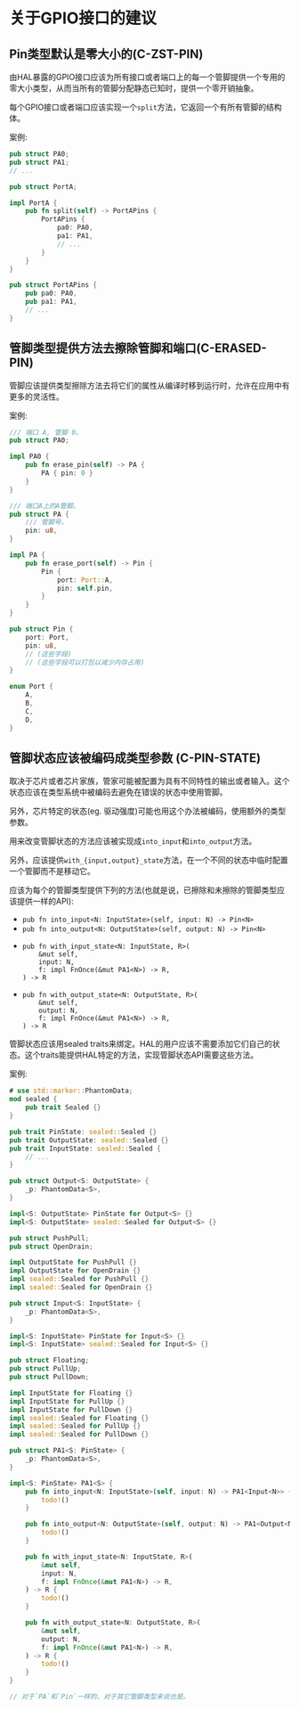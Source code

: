 # 关于GPIO接口的建议

<a id="c-zst-pin"></a>
## Pin类型默认是零大小的(C-ZST-PIN)

由HAL暴露的GPIO接口应该为所有接口或者端口上的每一个管脚提供一个专用的零大小类型，从而当所有的管脚分配静态已知时，提供一个零开销抽象。

每个GPIO接口或者端口应该实现一个`split`方法，它返回一个有所有管脚的结构体。

案例:

```rust
pub struct PA0;
pub struct PA1;
// ...

pub struct PortA;

impl PortA {
    pub fn split(self) -> PortAPins {
        PortAPins {
            pa0: PA0,
            pa1: PA1,
            // ...
        }
    }
}

pub struct PortAPins {
    pub pa0: PA0,
    pub pa1: PA1,
    // ...
}
```

<a id="c-erased-pin"></a>
## 管脚类型提供方法去擦除管脚和端口(C-ERASED-PIN)

管脚应该提供类型擦除方法去将它们的属性从编译时移到运行时，允许在应用中有更多的灵活性。

案例:

```rust
/// 端口 A, 管脚 0。
pub struct PA0;

impl PA0 {
    pub fn erase_pin(self) -> PA {
        PA { pin: 0 }
    }
}

/// 端口A上的A管脚。
pub struct PA {
    /// 管脚号。
    pin: u8,
}

impl PA {
    pub fn erase_port(self) -> Pin {
        Pin {
            port: Port::A,
            pin: self.pin,
        }
    }
}

pub struct Pin {
    port: Port,
    pin: u8,
    // (这些字段)
    // (这些字段可以打包以减少内存占用)
}

enum Port {
    A,
    B,
    C,
    D,
}
```

<a id="c-pin-state"></a>
## 管脚状态应该被编码成类型参数 (C-PIN-STATE)

取决于芯片或者芯片家族，管家可能被配置为具有不同特性的输出或者输入。这个状态应该在类型系统中被编码去避免在错误的状态中使用管脚。

另外，芯片特定的状态(eg. 驱动强度)可能也用这个办法被编码，使用额外的类型参数。

用来改变管脚状态的方法应该被实现成`into_input`和`into_output`方法。

另外，应该提供`with_{input,output}_state`方法，在一个不同的状态中临时配置一个管脚而不是移动它。

应该为每个的管脚类型提供下列的方法(也就是说，已擦除和未擦除的管脚类型应该提供一样的API):

* `pub fn into_input<N: InputState>(self, input: N) -> Pin<N>`
* `pub fn into_output<N: OutputState>(self, output: N) -> Pin<N>`
* ```ignore
  pub fn with_input_state<N: InputState, R>(
      &mut self,
      input: N,
      f: impl FnOnce(&mut PA1<N>) -> R,
  ) -> R
  ```
* ```ignore
  pub fn with_output_state<N: OutputState, R>(
      &mut self,
      output: N,
      f: impl FnOnce(&mut PA1<N>) -> R,
  ) -> R
  ```

管脚状态应该用sealed traits来绑定。HAL的用户应该不需要添加它们自己的状态。这个traits能提供HAL特定的方法，实现管脚状态API需要这些方法。

案例:

```rust
# use std::marker::PhantomData;
mod sealed {
    pub trait Sealed {}
}

pub trait PinState: sealed::Sealed {}
pub trait OutputState: sealed::Sealed {}
pub trait InputState: sealed::Sealed {
    // ...
}

pub struct Output<S: OutputState> {
    _p: PhantomData<S>,
}

impl<S: OutputState> PinState for Output<S> {}
impl<S: OutputState> sealed::Sealed for Output<S> {}

pub struct PushPull;
pub struct OpenDrain;

impl OutputState for PushPull {}
impl OutputState for OpenDrain {}
impl sealed::Sealed for PushPull {}
impl sealed::Sealed for OpenDrain {}

pub struct Input<S: InputState> {
    _p: PhantomData<S>,
}

impl<S: InputState> PinState for Input<S> {}
impl<S: InputState> sealed::Sealed for Input<S> {}

pub struct Floating;
pub struct PullUp;
pub struct PullDown;

impl InputState for Floating {}
impl InputState for PullUp {}
impl InputState for PullDown {}
impl sealed::Sealed for Floating {}
impl sealed::Sealed for PullUp {}
impl sealed::Sealed for PullDown {}

pub struct PA1<S: PinState> {
    _p: PhantomData<S>,
}

impl<S: PinState> PA1<S> {
    pub fn into_input<N: InputState>(self, input: N) -> PA1<Input<N>> {
        todo!()
    }

    pub fn into_output<N: OutputState>(self, output: N) -> PA1<Output<N>> {
        todo!()
    }

    pub fn with_input_state<N: InputState, R>(
        &mut self,
        input: N,
        f: impl FnOnce(&mut PA1<N>) -> R,
    ) -> R {
        todo!()
    }

    pub fn with_output_state<N: OutputState, R>(
        &mut self,
        output: N,
        f: impl FnOnce(&mut PA1<N>) -> R,
    ) -> R {
        todo!()
    }
}

// 对于`PA`和`Pin`一样的，对于其它管脚类型来说也是。
```
